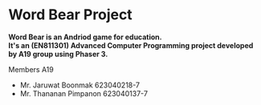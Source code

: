 # Word Bear Project
**Word Bear is an Andriod game for education.<br>
It's an (EN811301) Advanced Computer Programming project developed by A19 group using Phaser 3.**<br>

Members A19<br>
- Mr. Jaruwat Boonmak 623040218-7 <br>
- Mr. Thananan Pimpanon 623040137-7
